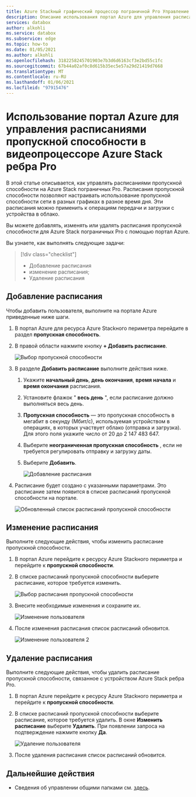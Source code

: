 ```yaml
---
title: Azure Stackный графический процессор пограничной Pro Управление расписаниями пропускной способности | Документация Майкрософт
description: Описание использования портал Azure для управления расписаниями пропускной способности в графическом процессоре Azure Stack.
services: databox
author: alkohli
ms.service: databox
ms.subservice: edge
ms.topic: how-to
ms.date: 01/05/2021
ms.author: alkohli
ms.openlocfilehash: 3182258245701903e7b3d6d6163cf3e2bd55c1fc
ms.sourcegitcommit: 67b44a02af0c8d615b35ec5e57a29d21419d7668
ms.translationtype: MT
ms.contentlocale: ru-RU
ms.lasthandoff: 01/06/2021
ms.locfileid: "97915476"
---
```

# <a name="use-the-azure-portal-to-manage-bandwidth-schedules-on-your-azure-stack-edge-pro-gpu"></a>Использование портал Azure для управления расписаниями пропускной способности в видеопроцессоре Azure Stack ребра Pro 

<!--[!INCLUDE [applies-to-skus](../../includes/azure-stack-edge-applies-to-all-sku.md)]-->

В этой статье описывается, как управлять расписаниями пропускной способности на Azure Stack пограничных Pro. Расписания пропускной способности позволяют настраивать использование пропускной способности сети в разных графиках в разное время дня. Эти расписания можно применить к операциям передачи и загрузки с устройства в облако.

Вы можете добавлять, изменять или удалять расписания пропускной способности для Azure Stack пограничных Pro с помощью портал Azure.

Вы узнаете, как выполнять следующие задачи:

> [!div class="checklist"]
> * Добавление расписания
> * изменение расписания;
> * Удаление расписания


## <a name="add-a-schedule"></a>Добавление расписания

Чтобы добавить пользователя, выполните на портале Azure приведенные ниже шаги.

1. В портал Azure для ресурса Azure Stackного периметра перейдите в раздел **пропускная способность**.
2. В правой области нажмите кнопку **+ Добавить расписание**.

    ![Выбор пропускной способности](media/azure-stack-edge-j-series-manage-bandwidth-schedules/add-schedule-1.png)

3. В разделе **Добавить расписание** выполните действия ниже.

   1. Укажите **начальный день**, **день окончания**, **время начала** и **время окончания** расписания.
   2. Установите флажок " **весь день** ", если расписание должно выполняться весь день.
   3. **Пропускная способность** — это пропускная способность в мегабит в секунду (Мбит/с), используемая устройством в операциях, в которых участвует облако (отправка и загрузка). Для этого поля укажите число от 20 до 2 147 483 647.
   4. Выберите **неограниченная пропускная способность** , если не требуется регулировать отправку и загрузку даты.
   5. Выберите **Добавить**.

      ![Добавление расписания](media/azure-stack-edge-j-series-manage-bandwidth-schedules/add-schedule-2.png)

3. Расписание будет создано с указанными параметрами. Это расписание затем появится в списке расписаний пропускной способности на портале.

    ![Обновленный список расписаний пропускной способности](media/azure-stack-edge-j-series-manage-bandwidth-schedules/add-schedule-3.png)

## <a name="edit-schedule"></a>Изменение расписания

Выполните следующие действия, чтобы изменить расписание пропускной способности.

1. В портал Azure перейдите к ресурсу Azure Stackного периметра и перейдите к **пропускной способности**.
2. В списке расписаний пропускной способности выберите расписание, которое требуется изменить.

   ![Выбор расписания пропускной способности](media/azure-stack-edge-j-series-manage-bandwidth-schedules/modify-schedule-1.png)

3. Внесите необходимые изменения и сохраните их.

    ![Изменение пользователя](media/azure-stack-edge-j-series-manage-bandwidth-schedules/modify-schedule-2.png)

4. После изменения расписания список расписаний обновится.

    ![Изменение пользователя 2](media/azure-stack-edge-j-series-manage-bandwidth-schedules/modify-schedule-3.png)


## <a name="delete-a-schedule"></a>Удаление расписания

Выполните следующие действия, чтобы удалить расписание пропускной способности, связанное с устройством Azure Stack ребра Pro.

1. В портал Azure перейдите к ресурсу Azure Stackного периметра и перейдите к **пропускной способности**.  

2. В списке расписаний пропускной способности выберите расписание, которое требуется удалить. В окне **Изменить расписание** выберите **Удалить**. При появлении запроса на подтверждение нажмите кнопку **Да**.

   ![Удаление пользователя](media/azure-stack-edge-j-series-manage-bandwidth-schedules/delete-schedule-2.png)

3. После удаления расписания список расписаний обновится.


## <a name="next-steps"></a>Дальнейшие действия

- Сведения об управлении общими папками см. [здесь](azure-stack-edge-j-series-manage-shares.md).

